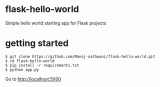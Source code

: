 # flask-hello-world
Simple hello world starting app for Flask projects

# getting started
```
$ git clone https://github.com/Manoj-nathwani/flask-hello-world.git
$ cd flask-hello-world
$ pip install -r requirements.txt
$ python app.py
```
Go to <a href="http://localhost:5000" target="_blank">http://localhost:5000</a>
